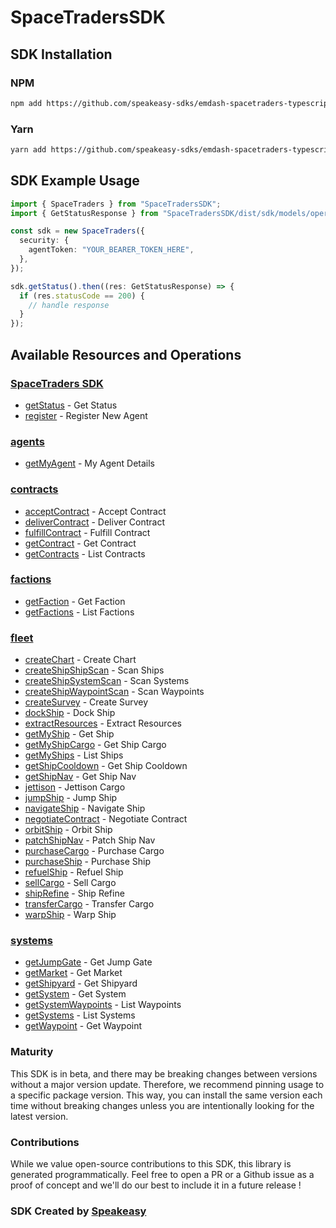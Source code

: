 # SpaceTradersSDK

<!-- Start SDK Installation -->
## SDK Installation

### NPM

```bash
npm add https://github.com/speakeasy-sdks/emdash-spacetraders-typescript
```

### Yarn

```bash
yarn add https://github.com/speakeasy-sdks/emdash-spacetraders-typescript
```
<!-- End SDK Installation -->

## SDK Example Usage
<!-- Start SDK Example Usage -->
```typescript
import { SpaceTraders } from "SpaceTradersSDK";
import { GetStatusResponse } from "SpaceTradersSDK/dist/sdk/models/operations";

const sdk = new SpaceTraders({
  security: {
    agentToken: "YOUR_BEARER_TOKEN_HERE",
  },
});

sdk.getStatus().then((res: GetStatusResponse) => {
  if (res.statusCode == 200) {
    // handle response
  }
});
```
<!-- End SDK Example Usage -->

<!-- Start SDK Available Operations -->
## Available Resources and Operations

### [SpaceTraders SDK](docs/spacetraders/README.md)

* [getStatus](docs/spacetraders/README.md#getstatus) - Get Status
* [register](docs/spacetraders/README.md#register) - Register New Agent

### [agents](docs/agents/README.md)

* [getMyAgent](docs/agents/README.md#getmyagent) - My Agent Details

### [contracts](docs/contracts/README.md)

* [acceptContract](docs/contracts/README.md#acceptcontract) - Accept Contract
* [deliverContract](docs/contracts/README.md#delivercontract) - Deliver Contract
* [fulfillContract](docs/contracts/README.md#fulfillcontract) - Fulfill Contract
* [getContract](docs/contracts/README.md#getcontract) - Get Contract
* [getContracts](docs/contracts/README.md#getcontracts) - List Contracts

### [factions](docs/factions/README.md)

* [getFaction](docs/factions/README.md#getfaction) - Get Faction
* [getFactions](docs/factions/README.md#getfactions) - List Factions

### [fleet](docs/fleet/README.md)

* [createChart](docs/fleet/README.md#createchart) - Create Chart
* [createShipShipScan](docs/fleet/README.md#createshipshipscan) - Scan Ships
* [createShipSystemScan](docs/fleet/README.md#createshipsystemscan) - Scan Systems
* [createShipWaypointScan](docs/fleet/README.md#createshipwaypointscan) - Scan Waypoints
* [createSurvey](docs/fleet/README.md#createsurvey) - Create Survey
* [dockShip](docs/fleet/README.md#dockship) - Dock Ship
* [extractResources](docs/fleet/README.md#extractresources) - Extract Resources
* [getMyShip](docs/fleet/README.md#getmyship) - Get Ship
* [getMyShipCargo](docs/fleet/README.md#getmyshipcargo) - Get Ship Cargo
* [getMyShips](docs/fleet/README.md#getmyships) - List Ships
* [getShipCooldown](docs/fleet/README.md#getshipcooldown) - Get Ship Cooldown
* [getShipNav](docs/fleet/README.md#getshipnav) - Get Ship Nav
* [jettison](docs/fleet/README.md#jettison) - Jettison Cargo
* [jumpShip](docs/fleet/README.md#jumpship) - Jump Ship
* [navigateShip](docs/fleet/README.md#navigateship) - Navigate Ship
* [negotiateContract](docs/fleet/README.md#negotiatecontract) - Negotiate Contract
* [orbitShip](docs/fleet/README.md#orbitship) - Orbit Ship
* [patchShipNav](docs/fleet/README.md#patchshipnav) - Patch Ship Nav
* [purchaseCargo](docs/fleet/README.md#purchasecargo) - Purchase Cargo
* [purchaseShip](docs/fleet/README.md#purchaseship) - Purchase Ship
* [refuelShip](docs/fleet/README.md#refuelship) - Refuel Ship
* [sellCargo](docs/fleet/README.md#sellcargo) - Sell Cargo
* [shipRefine](docs/fleet/README.md#shiprefine) - Ship Refine
* [transferCargo](docs/fleet/README.md#transfercargo) - Transfer Cargo
* [warpShip](docs/fleet/README.md#warpship) - Warp Ship

### [systems](docs/systems/README.md)

* [getJumpGate](docs/systems/README.md#getjumpgate) - Get Jump Gate
* [getMarket](docs/systems/README.md#getmarket) - Get Market
* [getShipyard](docs/systems/README.md#getshipyard) - Get Shipyard
* [getSystem](docs/systems/README.md#getsystem) - Get System
* [getSystemWaypoints](docs/systems/README.md#getsystemwaypoints) - List Waypoints
* [getSystems](docs/systems/README.md#getsystems) - List Systems
* [getWaypoint](docs/systems/README.md#getwaypoint) - Get Waypoint
<!-- End SDK Available Operations -->

### Maturity

This SDK is in beta, and there may be breaking changes between versions without a major version update. Therefore, we recommend pinning usage
to a specific package version. This way, you can install the same version each time without breaking changes unless you are intentionally
looking for the latest version.

### Contributions

While we value open-source contributions to this SDK, this library is generated programmatically.
Feel free to open a PR or a Github issue as a proof of concept and we'll do our best to include it in a future release !

### SDK Created by [Speakeasy](https://docs.speakeasyapi.dev/docs/using-speakeasy/client-sdks)

